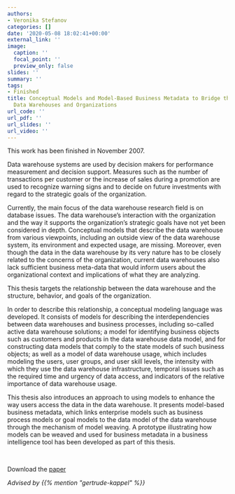 ```yaml
---
authors:
- Veronika Stefanov
categories: []
date: '2020-05-08 18:02:41+00:00'
external_link: ''
image:
  caption: ''
  focal_point: ''
  preview_only: false
slides: ''
summary: ''
tags:
- Finished
title: Conceptual Models and Model-Based Business Metadata to Bridge the Gap between
  Data Warehouses and Organizations
url_code: ''
url_pdf: ''
url_slides: ''
url_video: ''
---
```


This work has been finished in November 2007.

Data warehouse systems are used by decision makers for performance measurement and decision support. Measures such as the number of transactions per customer or the increase of sales during a promotion are used to recognize warning signs and to decide on future investments with regard to the strategic goals of the organization.

Currently, the main focus of the data warehouse research field is on database issues. The data warehouse’s interaction with the organization and the way it supports the organization’s strategic goals have not yet been considered in depth. Conceptual models that describe the data warehouse from various viewpoints, including an outside view of the data warehouse system, its environment and expected usage, are missing. Moreover, even though the data in the data warehouse by its very nature has to be closely related to the concerns of the organization, current data warehouses also lack sufficient business meta-data that would inform users about the organizational context and implications of what they are analyzing.

This thesis targets the relationship between the data warehouse and the structure, behavior, and goals of the organization.

In order to describe this relationship, a conceptual modeling language was developed. It consists of models for describing the interdependencies between data warehouses and business processes, including so-called active data warehouse solutions; a model for identifying business objects such as customers and products in the data warehouse data model, and for constructing data models that comply to the state models of such business objects; as well as a model of data warehouse usage, which includes modeling the users, user groups, and user skill levels, the intensity with which they use the data warehouse infrastructure, temporal issues such as the required time and urgency of data access, and indicators of the relative importance of data warehouse usage.

This thesis also introduces an approach to using models to enhance the way users access the data in the data warehouse. It presents model-based business metadata, which links enterprise models such as business process models or goal models to the data model of the data warehouse through the mechanism of model weaving. A prototype illustrating how models can be weaved and used for business metadata in a business intelligence tool has been developed as part of this thesis.

&nbsp;

 Download the [paper](https://www.big.tuwien.ac.at/app/uploads/2016/10/Stefanov_pdf.pdf)

*Advised by {{% mention "gertrude-kappel" %}}*